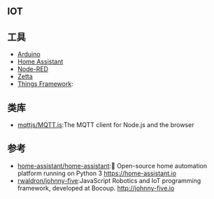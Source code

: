 ## IOT


## 工具

* [Arduino](link)
* [Home Assistant](link)
* [Node-RED](link)
* [Zetta](link)
* [Things Framework](https://iot.mozilla.org/things/):

## 类库

* [mqttjs/MQTT.js](https://github.com/mqttjs/MQTT.js):The MQTT client for Node.js and the browser

## 参考

* [home-assistant/home-assistant](https://github.com/home-assistant/home-assistant):🏡 Open-source home automation platform running on Python 3 https://home-assistant.io
* [rwaldron/johnny-five](https://github.com/rwaldron/johnny-five):JavaScript Robotics and IoT programming framework, developed at Bocoup. http://johnny-five.io
